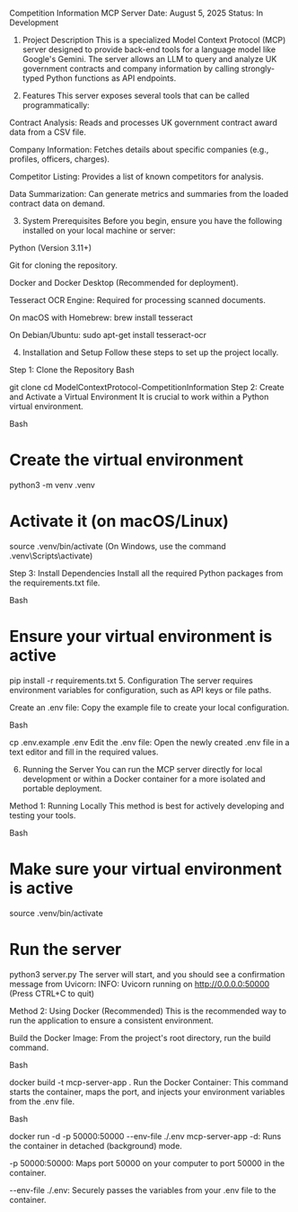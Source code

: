 Competition Information MCP Server
Date: August 5, 2025
Status: In Development

1. Project Description
This is a specialized Model Context Protocol (MCP) server designed to provide back-end tools for a language model like Google's Gemini. The server allows an LLM to query and analyze UK government contracts and company information by calling strongly-typed Python functions as API endpoints.

2. Features
This server exposes several tools that can be called programmatically:

Contract Analysis: Reads and processes UK government contract award data from a CSV file.

Company Information: Fetches details about specific companies (e.g., profiles, officers, charges).

Competitor Listing: Provides a list of known competitors for analysis.

Data Summarization: Can generate metrics and summaries from the loaded contract data on demand.

3. System Prerequisites
Before you begin, ensure you have the following installed on your local machine or server:

Python (Version 3.11+)

Git for cloning the repository.

Docker and Docker Desktop (Recommended for deployment).

Tesseract OCR Engine: Required for processing scanned documents.

On macOS with Homebrew: brew install tesseract

On Debian/Ubuntu: sudo apt-get install tesseract-ocr

4. Installation and Setup
Follow these steps to set up the project locally.

Step 1: Clone the Repository
Bash

git clone <your-repository-url>
cd ModelContextProtocol-CompetitionInformation
Step 2: Create and Activate a Virtual Environment
It is crucial to work within a Python virtual environment.

Bash

# Create the virtual environment
python3 -m venv .venv

# Activate it (on macOS/Linux)
source .venv/bin/activate
(On Windows, use the command .venv\Scripts\activate)

Step 3: Install Dependencies
Install all the required Python packages from the requirements.txt file.

Bash

# Ensure your virtual environment is active
pip install -r requirements.txt
5. Configuration
The server requires environment variables for configuration, such as API keys or file paths.

Create an .env file:
Copy the example file to create your local configuration.

Bash

cp .env.example .env
Edit the .env file:
Open the newly created .env file in a text editor and fill in the required values.

6. Running the Server
You can run the MCP server directly for local development or within a Docker container for a more isolated and portable deployment.

Method 1: Running Locally
This method is best for actively developing and testing your tools.

Bash

# Make sure your virtual environment is active
source .venv/bin/activate

# Run the server
python3 server.py
The server will start, and you should see a confirmation message from Uvicorn:
INFO: Uvicorn running on http://0.0.0.0:50000 (Press CTRL+C to quit)

Method 2: Using Docker (Recommended)
This is the recommended way to run the application to ensure a consistent environment.

Build the Docker Image:
From the project's root directory, run the build command.

Bash

docker build -t mcp-server-app .
Run the Docker Container:
This command starts the container, maps the port, and injects your environment variables from the .env file.

Bash

docker run -d -p 50000:50000 --env-file ./.env mcp-server-app
-d: Runs the container in detached (background) mode.

-p 50000:50000: Maps port 50000 on your computer to port 50000 in the container.

--env-file ./.env: Securely passes the variables from your .env file to the container.

